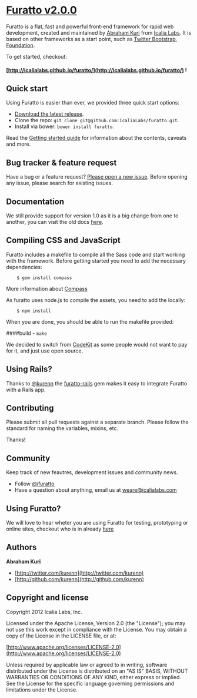 # [Furatto v2.0.0](https://github.com/IcaliaLabs/furatto)

Furatto is a flat, fast and powerful front-end framework for 
rapid web development, created and maintained by [Abraham Kuri](https://twitter.com/kurenn) from [Icalia Labs](http://twitter.com/icalialabs). It is based on other frameworks as a start point, such as [Twitter Bootstrap](http://twitter.github.io/bootstrap/), [Foundation](http://foundation.zurb.com/).


To get started, checkout:

#### [http://icalialabs.github.io/furatto/](http://icalialabs.github.io/furatto/) !


## Quick start

Using Furatto is easier than ever, we provided three quick start options:

* [Download the latest release](http://icalialabs.github.io/furatto/).
* Clone the repo: `git clone git@github.com:IcaliaLabs/furatto.git`.
* Install via bower: `bower install furatto`.

Read the [Getting started guide](http://icalialabs.github.io/furatto/getting_started.html) for information about the contents, caveats and more.


## Bug tracker & feature request

Have a bug or a feature request? [Please open a new issue](https://github.com/IcaliaLabs/furatto/issues). Before opening any issue, please search for existing issues.


## Documentation

We still provide support for version 1.0 as it is a big change from one to another, you can visit the old docs [here](http://icalialabs.github.io/furatto/old_docs/index.html).

## Compiling CSS and JavaScript

Furatto includes a makefile to compile all the Sass code and start working with the framework. Before getting started you need to add the necessary dependencies:

```console
	$ gem install compass
```

More information about [Compass](http://compass-style.org/install/)

As furatto uses node.js to compile the assets, you need to add the locally:

```console
	$ npm install
```

When you are done, you should be able to run the makefile provided:

####build - `make`

We decided to switch from [CodeKit](http://incident57.com/codekit/) as some people would not want to pay for it, and just use open source.

## Using Rails?

Thanks to [@kurenn](https://twitter.com/kurenn) the [furatto-rails](https://github.com/IcaliaLabs/furatto-rails) gem makes it easy to integrate Furatto with a Rails app.

## Contributing

Please submit all pull requests against a separate branch. Please follow the standard for naming the variables, mixins, etc.

Thanks!

## Community

Keep track of new feautres, development issues and community news.

* Follow [@ifuratto](https://twitter.com/ifuratto)
* Have a question about anything, email us at weare@icalialabs.com

## Using Furatto?

We will love to hear wheter you are using Furatto for testing, prototyping or online sites, checkout who is in already [here](https://github.com/IcaliaLabs/furatto/blob/master/USING_FURATTO.md)



## Authors

**Abraham Kuri**

+ [http://twitter.com/kurenn](http://twitter.com/kurenn)
+ [http://github.com/kurenn](http://github.com/kurenn)


## Copyright and license

Copyright 2012 Icalia Labs, Inc.

Licensed under the Apache License, Version 2.0 (the "License");
you may not use this work except in compliance with the License.
You may obtain a copy of the License in the LICENSE file, or at:

  [http://www.apache.org/licenses/LICENSE-2.0](http://www.apache.org/licenses/LICENSE-2.0)

Unless required by applicable law or agreed to in writing, software
distributed under the License is distributed on an "AS IS" BASIS,
WITHOUT WARRANTIES OR CONDITIONS OF ANY KIND, either express or implied.
See the License for the specific language governing permissions and
limitations under the License.

